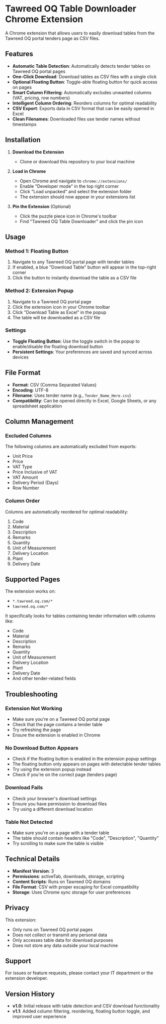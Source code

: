 # Tawreed OQ Table Downloader Chrome Extension

A Chrome extension that allows users to easily download tables from the Tawreed OQ portal tenders page as CSV files.

## Features

- **Automatic Table Detection**: Automatically detects tender tables on Tawreed OQ portal pages
- **One-Click Download**: Download tables as CSV files with a single click
- **Optional Floating Button**: Toggle-able floating button for quick access on pages
- **Smart Column Filtering**: Automatically excludes unwanted columns (VAT, pricing, row numbers)
- **Intelligent Column Ordering**: Reorders columns for optimal readability
- **CSV Export**: Exports data in CSV format that can be easily opened in Excel
- **Clean Filenames**: Downloaded files use tender names without timestamps

## Installation

1. **Download the Extension**
   - Clone or download this repository to your local machine

2. **Load in Chrome**
   - Open Chrome and navigate to `chrome://extensions/`
   - Enable "Developer mode" in the top right corner
   - Click "Load unpacked" and select the extension folder
   - The extension should now appear in your extensions list

3. **Pin the Extension** (Optional)
   - Click the puzzle piece icon in Chrome's toolbar
   - Find "Tawreed OQ Table Downloader" and click the pin icon

## Usage

### Method 1: Floating Button
1. Navigate to any Tawreed OQ portal page with tender tables
2. If enabled, a blue "Download Table" button will appear in the top-right corner
3. Click the button to instantly download the table as a CSV file

### Method 2: Extension Popup
1. Navigate to a Tawreed OQ portal page
2. Click the extension icon in your Chrome toolbar
3. Click "Download Table as Excel" in the popup
4. The table will be downloaded as a CSV file

### Settings
- **Toggle Floating Button**: Use the toggle switch in the popup to enable/disable the floating download button
- **Persistent Settings**: Your preferences are saved and synced across devices

## File Format

- **Format**: CSV (Comma Separated Values)
- **Encoding**: UTF-8
- **Filename**: Uses tender name (e.g., `Tender_Name_Here.csv`)
- **Compatibility**: Can be opened directly in Excel, Google Sheets, or any spreadsheet application

## Column Management

### Excluded Columns
The following columns are automatically excluded from exports:
- Unit Price
- Price
- VAT Type
- Price Inclusive of VAT
- VAT Amount
- Delivery Period (Days)
- Row Number

### Column Order
Columns are automatically reordered for optimal readability:
1. Code
2. Material
3. Description
4. Remarks
5. Quantity
6. Unit of Measurement
7. Delivery Location
8. Plant
9. Delivery Date

## Supported Pages

The extension works on:
- `*.tawreed.oq.com/*`
- `tawreed.oq.com/*`

It specifically looks for tables containing tender information with columns like:
- Code
- Material
- Description
- Remarks
- Quantity
- Unit of Measurement
- Delivery Location
- Plant
- Delivery Date
- And other tender-related fields

## Troubleshooting

### Extension Not Working
- Make sure you're on a Tawreed OQ portal page
- Check that the page contains a tender table
- Try refreshing the page
- Ensure the extension is enabled in Chrome

### No Download Button Appears
- Check if the floating button is enabled in the extension popup settings
- The floating button only appears on pages with detectable tender tables
- Try using the extension popup instead
- Check if you're on the correct page (tenders page)

### Download Fails
- Check your browser's download settings
- Ensure you have permission to download files
- Try using a different download location

### Table Not Detected
- Make sure you're on a page with a tender table
- The table should contain headers like "Code", "Description", "Quantity"
- Try scrolling to make sure the table is visible

## Technical Details

- **Manifest Version**: 3
- **Permissions**: activeTab, downloads, storage, scripting
- **Content Scripts**: Runs on Tawreed OQ domains
- **File Format**: CSV with proper escaping for Excel compatibility
- **Storage**: Uses Chrome sync storage for user preferences

## Privacy

This extension:
- Only runs on Tawreed OQ portal pages
- Does not collect or transmit any personal data
- Only accesses table data for download purposes
- Does not store any data outside your local machine

## Support

For issues or feature requests, please contact your IT department or the extension developer.

## Version History

- **v1.0**: Initial release with table detection and CSV download functionality
- **v1.1**: Added column filtering, reordering, floating button toggle, and improved user experience
